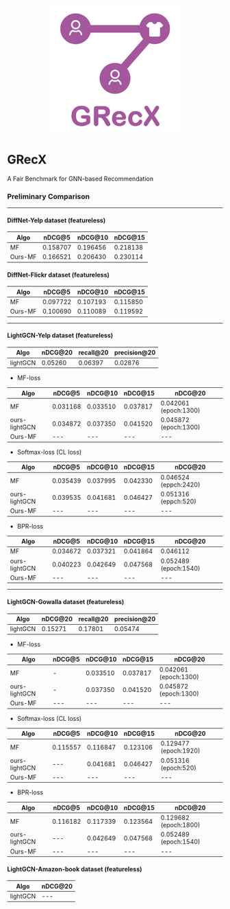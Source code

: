<p align="center">
<img src="GRecX_LOGO_SQUARE.png" width="300"/>
</p>

# GRecX
A Fair Benchmark for GNN-based Recommendation

### Preliminary Comparison

***

#### DiffNet-Yelp dataset (featureless)

| Algo | nDCG@5 | nDCG@10 | nDCG@15 |
| --- | --- | --- | --- |
| MF| 0.158707 | 0.196456 |	0.218138 |
| Ours-MF | 0.166521 | 0.206430 | 0.230114 |

#### DiffNet-Flickr dataset (featureless)

| Algo | nDCG@5 | nDCG@10 | nDCG@15 |
| --- | --- | --- | --- |
| MF| 0.097722 | 0.107193 | 0.115850 |
| Ours-MF | 0.100690 | 0.110089 | 0.119592 |

***

#### LightGCN-Yelp dataset (featureless)

| Algo | nDCG@20 | recall@20 | precision@20 |
| --- | --- | --- | --- | 
| lightGCN| 0.05260 | 0.06397 | 0.02876 |

* MF-loss

| Algo | nDCG@5 | nDCG@10 | nDCG@15 | nDCG@20 |
| --- | --- | --- | --- | --- |
| MF| 0.031168 | 0.033510 | 0.037817 | 0.042061 (epoch:1300) |
| ours-lightGCN| 0.034872 | 0.037350 | 0.041520 | 0.045872 (epoch:1300) |
| Ours-MF | --- | --- | --- | --- |

* Softmax-loss (CL loss)

| Algo | nDCG@5 | nDCG@10 | nDCG@15 | nDCG@20 |
| --- | --- | --- | --- | --- |
| MF| 0.035439 | 0.037995 | 0.042330 | 0.046524 (eppch:2420) |
| ours-lightGCN| 0.039535 | 0.041681 | 0.046427 | 0.051316 (eppch:520) |
| Ours-MF | --- | --- | --- | --- |


* BPR-loss

| Algo | nDCG@5 | nDCG@10 | nDCG@15 | nDCG@20 |
| --- | --- | --- | --- | --- |
| MF| 0.034672 | 0.037321 | 0.041864 | 0.046112 |
| ours-lightGCN| 0.040223 | 0.042649 | 0.047568 | 0.052489 (epoch:1540) |
| Ours-MF | --- | --- | --- | --- |

***

#### LightGCN-Gowalla dataset (featureless)

| Algo | nDCG@20 | recall@20 | precision@20 |
| --- | --- | --- | --- | 
| lightGCN| 0.15271 | 0.17801 | 0.05474 |


* MF-loss

| Algo | nDCG@5 | nDCG@10 | nDCG@15 | nDCG@20 |
| --- | --- | --- | --- | --- |
| MF| - | 0.033510 | 0.037817 | 0.042061 (epoch:1300) |
| ours-lightGCN| - | 0.037350 | 0.041520 | 0.045872 (epoch:1300) |
| Ours-MF | --- | --- | --- | --- |

* Softmax-loss (CL loss)

| Algo | nDCG@5 | nDCG@10 | nDCG@15 | nDCG@20 |
| --- | --- | --- | --- | --- |
| MF| 0.115557 | 0.116847 | 0.123106 | 0.129477 (epoch:1920) |
| ours-lightGCN| --- | 0.041681 | 0.046427 | 0.051316 (epoch:520) |
| Ours-MF | --- | --- | --- | --- |


* BPR-loss

| Algo | nDCG@5 | nDCG@10 | nDCG@15 | nDCG@20 |
| --- | --- | --- | --- | --- |
| MF| 0.116182 | 0.117339 | 0.123564 | 0.129682 (epoch:1800) |
| ours-lightGCN| --- | 0.042649 | 0.047568 | 0.052489 (epoch:1540) |
| Ours-MF | --- | --- | --- | --- |


#### LightGCN-Amazon-book dataset (featureless)

| Algo | nDCG@20 |
| --- | --- | 
| lightGCN| --- |
